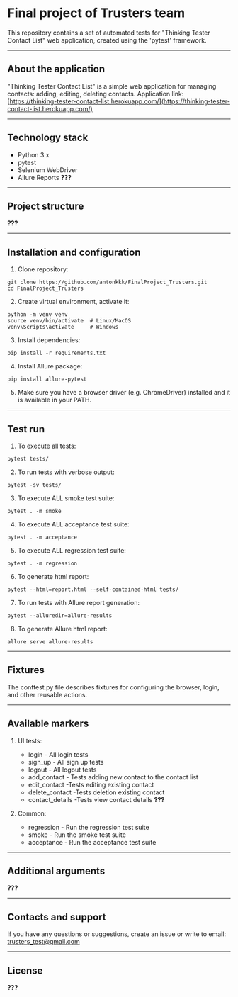 # Final project of Trusters team
This repository contains a set of automated tests for "Thinking Tester Contact List" web application, created using the 'pytest' framework.

---
## About the application
"Thinking Tester Contact List" is a simple web application for managing contacts: adding, editing, deleting contacts.
Application link: [https://thinking-tester-contact-list.herokuapp.com/](https://thinking-tester-contact-list.herokuapp.com/)

---
## Technology stack
- Python 3.x
- pytest
- Selenium WebDriver
- Allure Reports **???**
  
---
## Project structure
**???**

---
## Installation and configuration
1. Clone repository:
```
git clone https://github.com/antonkkk/FinalProject_Trusters.git
cd FinalProject_Trusters
```

2. Create virtual environment, activate it:
```
python -m venv venv
source venv/bin/activate  # Linux/MacOS
venv\Scripts\activate     # Windows
```

3. Install dependencies:
```
pip install -r requirements.txt
```

4. Install Allure package:
```
pip install allure-pytest
```

5. Make sure you have a browser driver (e.g. ChromeDriver) installed and it is available in your PATH.

---
## Test run
1. To execute all tests:
```
pytest tests/
```

2. To run tests with verbose output:
```
pytest -sv tests/
```

3. To execute ALL smoke test suite:
```
pytest . -m smoke
```

4. To execute ALL acceptance test suite:
```
pytest . -m acceptance
```

5. To execute ALL regression test suite:
```
pytest . -m regression
``` 

6. To generate html report:
```
pytest --html=report.html --self-contained-html tests/
```

7. To run tests with Allure report generation:
```
pytest --alluredir=allure-results
```

8. To generate Allure html report:
```
allure serve allure-results
```

---
## Fixtures
The conftest.py file describes fixtures for configuring the browser, login, and other reusable actions.

---
## Available markers
1. UI tests:
   * login - All login tests
   * sign_up - All sign up tests
   * logout - All logout tests
   * add_contact - Tests adding new contact to the contact list
   * edit_contact -Tests editing existing contact
   * delete_contact -Tests deletion existing contact
   * contact_details -Tests view contact details
   **???**

2. Common:
   * regression - Run the regression test suite
   * smoke - Run the smoke test suite
   * acceptance - Run the acceptance test suite

---
## Additional arguments
**???**

---
## Contacts and support
If you have any questions or suggestions, create an issue or write to email:
trusters_test@gmail.com

---
## License
**???**
